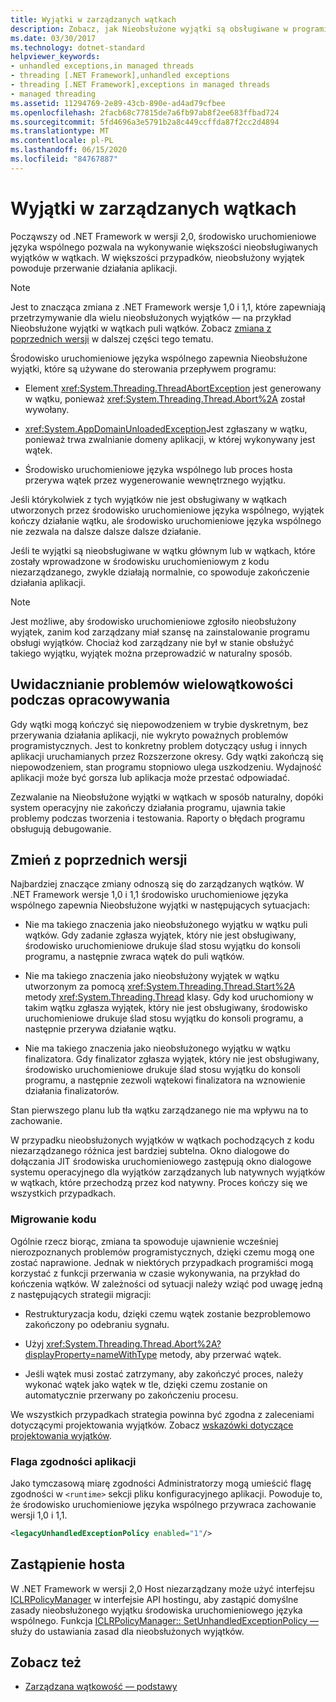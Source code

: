 ```yaml
---
title: Wyjątki w zarządzanych wątkach
description: Zobacz, jak Nieobsłużone wyjątki są obsługiwane w programie .NET. W przypadku programu .NET w wersji 2,0 większość nieobsłużonych wyjątków wątków jest w naturalny sposób i prowadzić do zakończenia działania aplikacji.
ms.date: 03/30/2017
ms.technology: dotnet-standard
helpviewer_keywords:
- unhandled exceptions,in managed threads
- threading [.NET Framework],unhandled exceptions
- threading [.NET Framework],exceptions in managed threads
- managed threading
ms.assetid: 11294769-2e89-43cb-890e-ad4ad79cfbee
ms.openlocfilehash: 2facb68c77815de7a6fb97ab8f2ee683ffbad724
ms.sourcegitcommit: 5fd4696a3e5791b2a8c449ccffda87f2cc2d4894
ms.translationtype: MT
ms.contentlocale: pl-PL
ms.lasthandoff: 06/15/2020
ms.locfileid: "84767887"
---
```

# <a name="exceptions-in-managed-threads"></a>Wyjątki w zarządzanych wątkach
Począwszy od .NET Framework w wersji 2,0, środowisko uruchomieniowe języka wspólnego pozwala na wykonywanie większości nieobsługiwanych wyjątków w wątkach. W większości przypadków, nieobsłużony wyjątek powoduje przerwanie działania aplikacji.  
  
> [!NOTE]
> Jest to znacząca zmiana z .NET Framework wersje 1,0 i 1,1, które zapewniają przetrzymywanie dla wielu nieobsłużonych wyjątków — na przykład Nieobsłużone wyjątki w wątkach puli wątków. Zobacz [zmiana z poprzednich wersji](#ChangeFromPreviousVersions) w dalszej części tego tematu.  
  
 Środowisko uruchomieniowe języka wspólnego zapewnia Nieobsłużone wyjątki, które są używane do sterowania przepływem programu:  
  
- Element <xref:System.Threading.ThreadAbortException> jest generowany w wątku, ponieważ <xref:System.Threading.Thread.Abort%2A> został wywołany.  
  
- <xref:System.AppDomainUnloadedException>Jest zgłaszany w wątku, ponieważ trwa zwalnianie domeny aplikacji, w której wykonywany jest wątek.  
  
- Środowisko uruchomieniowe języka wspólnego lub proces hosta przerywa wątek przez wygenerowanie wewnętrznego wyjątku.  
  
 Jeśli którykolwiek z tych wyjątków nie jest obsługiwany w wątkach utworzonych przez środowisko uruchomieniowe języka wspólnego, wyjątek kończy działanie wątku, ale środowisko uruchomieniowe języka wspólnego nie zezwala na dalsze dalsze dalsze działanie.  
  
 Jeśli te wyjątki są nieobsługiwane w wątku głównym lub w wątkach, które zostały wprowadzone w środowisku uruchomieniowym z kodu niezarządzanego, zwykle działają normalnie, co spowoduje zakończenie działania aplikacji.  
  
> [!NOTE]
> Jest możliwe, aby środowisko uruchomieniowe zgłosiło nieobsłużony wyjątek, zanim kod zarządzany miał szansę na zainstalowanie programu obsługi wyjątków. Chociaż kod zarządzany nie był w stanie obsłużyć takiego wyjątku, wyjątek można przeprowadzić w naturalny sposób.  
  
## <a name="exposing-threading-problems-during-development"></a>Uwidacznianie problemów wielowątkowości podczas opracowywania  
 Gdy wątki mogą kończyć się niepowodzeniem w trybie dyskretnym, bez przerywania działania aplikacji, nie wykryto poważnych problemów programistycznych. Jest to konkretny problem dotyczący usług i innych aplikacji uruchamianych przez Rozszerzone okresy. Gdy wątki zakończą się niepowodzeniem, stan programu stopniowo ulega uszkodzeniu. Wydajność aplikacji może być gorsza lub aplikacja może przestać odpowiadać.  
  
 Zezwalanie na Nieobsłużone wyjątki w wątkach w sposób naturalny, dopóki system operacyjny nie zakończy działania programu, ujawnia takie problemy podczas tworzenia i testowania. Raporty o błędach programu obsługują debugowanie.  
  
<a name="ChangeFromPreviousVersions"></a>
## <a name="change-from-previous-versions"></a>Zmień z poprzednich wersji  
 Najbardziej znaczące zmiany odnoszą się do zarządzanych wątków. W .NET Framework wersje 1,0 i 1,1 środowisko uruchomieniowe języka wspólnego zapewnia Nieobsłużone wyjątki w następujących sytuacjach:  
  
- Nie ma takiego znaczenia jako nieobsłużonego wyjątku w wątku puli wątków. Gdy zadanie zgłasza wyjątek, który nie jest obsługiwany, środowisko uruchomieniowe drukuje ślad stosu wyjątku do konsoli programu, a następnie zwraca wątek do puli wątków.  
  
- Nie ma takiego znaczenia jako nieobsłużony wyjątek w wątku utworzonym za pomocą <xref:System.Threading.Thread.Start%2A> metody <xref:System.Threading.Thread> klasy. Gdy kod uruchomiony w takim wątku zgłasza wyjątek, który nie jest obsługiwany, środowisko uruchomieniowe drukuje ślad stosu wyjątku do konsoli programu, a następnie przerywa działanie wątku.  
  
- Nie ma takiego znaczenia jako nieobsłużonego wyjątku w wątku finalizatora. Gdy finalizator zgłasza wyjątek, który nie jest obsługiwany, środowisko uruchomieniowe drukuje ślad stosu wyjątku do konsoli programu, a następnie zezwoli wątekowi finalizatora na wznowienie działania finalizatorów.  
  
 Stan pierwszego planu lub tła wątku zarządzanego nie ma wpływu na to zachowanie.  
  
 W przypadku nieobsłużonych wyjątków w wątkach pochodzących z kodu niezarządzanego różnica jest bardziej subtelna. Okno dialogowe do dołączania JIT środowiska uruchomieniowego zastępują okno dialogowe systemu operacyjnego dla wyjątków zarządzanych lub natywnych wyjątków w wątkach, które przechodzą przez kod natywny. Proces kończy się we wszystkich przypadkach.  
  
### <a name="migrating-code"></a>Migrowanie kodu  
 Ogólnie rzecz biorąc, zmiana ta spowoduje ujawnienie wcześniej nierozpoznanych problemów programistycznych, dzięki czemu mogą one zostać naprawione. Jednak w niektórych przypadkach programiści mogą korzystać z funkcji przerwania w czasie wykonywania, na przykład do kończenia wątków. W zależności od sytuacji należy wziąć pod uwagę jedną z następujących strategii migracji:  
  
- Restrukturyzacja kodu, dzięki czemu wątek zostanie bezproblemowo zakończony po odebraniu sygnału.  
  
- Użyj <xref:System.Threading.Thread.Abort%2A?displayProperty=nameWithType> metody, aby przerwać wątek.  
  
- Jeśli wątek musi zostać zatrzymany, aby zakończyć proces, należy wykonać wątek jako wątek w tle, dzięki czemu zostanie on automatycznie przerwany po zakończeniu procesu.  
  
 We wszystkich przypadkach strategia powinna być zgodna z zaleceniami dotyczącymi projektowania wyjątków. Zobacz [wskazówki dotyczące projektowania wyjątków](../design-guidelines/exceptions.md).  
  
### <a name="application-compatibility-flag"></a>Flaga zgodności aplikacji  
 Jako tymczasową miarę zgodności Administratorzy mogą umieścić flagę zgodności w `<runtime>` sekcji pliku konfiguracyjnego aplikacji. Powoduje to, że środowisko uruchomieniowe języka wspólnego przywraca zachowanie wersji 1,0 i 1,1.  
  
```xml  
<legacyUnhandledExceptionPolicy enabled="1"/>  
```  
  
## <a name="host-override"></a>Zastąpienie hosta  
 W .NET Framework w wersji 2,0 Host niezarządzany może użyć interfejsu [ICLRPolicyManager](../../framework/unmanaged-api/hosting/iclrpolicymanager-interface.md) w interfejsie API hostingu, aby zastąpić domyślne zasady nieobsłużonego wyjątku środowiska uruchomieniowego języka wspólnego. Funkcja [ICLRPolicyManager:: SetUnhandledExceptionPolicy —](../../framework/unmanaged-api/hosting/iclrpolicymanager-setunhandledexceptionpolicy-method.md) służy do ustawiania zasad dla nieobsłużonych wyjątków.  
  
## <a name="see-also"></a>Zobacz też

- [Zarządzana wątkowość — podstawy](managed-threading-basics.md)
